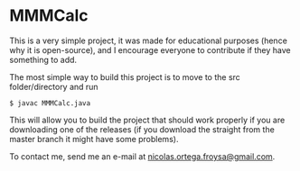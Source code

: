 MMMCalc
=======

This is a very simple project, it was made for educational purposes (hence why it is open-source), and I encourage everyone to contribute if they have something to add.

The most simple way to build this project is to move to the src folder/directory and run

	$ javac MMMCalc.java

This will allow you to build the project that should work properly if you are downloading one of the releases (if you download the straight from the master branch it might have some problems).

To contact me, send me an e-mail at <nicolas.ortega.froysa@gmail.com>.
